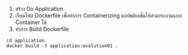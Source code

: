 1. สร้าง Go Application 
2. เรียนไฟล์ Dockerfile เพื่อทำการ Containerizing แอปพลิเคชั่นให้สามารถงานแบบ Container ได้
3. ทำการ Build Dockerfile 
```
cd application
docker build -t application:evalution01 .
```